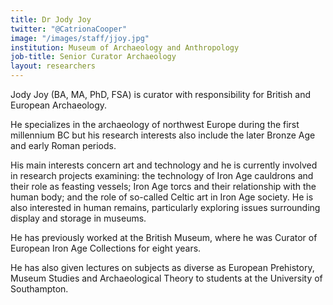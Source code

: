 ```yaml
---
title: Dr Jody Joy
twitter: "@CatrionaCooper"
image: "/images/staff/jjoy.jpg"
institution: Museum of Archaeology and Anthropology
job-title: Senior Curator Archaeology
layout: researchers
---
```

Jody Joy (BA, MA, PhD, FSA) is curator with responsibility for British and European Archaeology.

He specializes in the archaeology of northwest Europe during the first millennium BC but his research interests also include the later Bronze Age and early Roman periods.

His main interests concern art and technology and he is currently involved in research projects examining: the technology of Iron Age cauldrons and their role as feasting vessels; Iron Age torcs and their relationship with the human body; and the role of so-called Celtic art in Iron Age society. He is also interested in human remains, particularly exploring issues surrounding display and storage in museums.

He has previously worked at the British Museum, where he was Curator of European Iron Age Collections for eight years.

He has also given lectures on subjects as diverse as European Prehistory, Museum Studies and Archaeological Theory to students at the University of Southampton.
